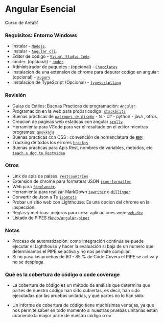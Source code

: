 # Angular Esencial
Curso de Area51 

### Requisitos: Entorno Windows
- Instalar  - [`Nodejs`](https://nodejs.org/es/).
- Instalar  - [`Angular cli`](https://cli.angular.io/).
- Editor de codigo - [`Visual Studio Code`](https://code.visualstudio.com/).
- cmder: (opcional) - [`cmder`](https://cmder.net/).
- Administrador de paquetes : (opcional) - [`Chocolatey`](https://chocolatey.org/)
- Instalacion de una extension de chrome para depurar codigo en angular:  (opcional) - [`augury`](https://chrome.google.com/webstore/detail/augury/elgalmkoelokbchhkhacckoklkejnhcd)
- Instalacion de TypeScript (Opcional) - [`typescriptlang`](https://www.typescriptlang.org/)



### Revisión
* Guias de Estilos: Buenas Practicas de programación:  [`Angular`](https://angular.io/guide/styleguide) 
* Programación en la web para probar codigo: [`stackblitz`](https://stackblitz.com/)
* Buenas practicas de  [`patrones de diseño`](https://refactoring.guru/) - ts - c# - python - java , otros.
* Creacion de paginas web estaticas con angular [`scully`](https://scully.io/)
* Herramienta para VCode para ver el resultado en el editor mientras programas: [`quokkajs`](https://quokkajs.com/)
* Buenas practicas con CSS : convención de nomenclatura de  [`BEM`](http://getbem.com/)
* Tracking de todos los errores [`trackjs`](https://trackjs.com/)
* Buenas practicas para Apis Rest, nombres de variables, metodos, etc [`teach a dog to Rest`](https://www.slideshare.net/landlessness/teach-a-dog-to-rest)[`video`](https://www.youtube.com/watch?v=PgrP6r-cFUQ)


### Otros
* Link de apis de paises. [`restcountries`](https://restcountries.eu/)
* Extension de chrome para formatear JSON [`json-formatter`](https://chrome.google.com/webstore/detail/json-formatter/bcjindcccaagfpapjjmafapmmgkkhgoa)
* Web para [`freelancer`](https://www.freelancer.es).
* Herramienta para realizar MarkDown [`iawriter`](https://ia.net/es/writer) o [`dillinger`](https://dillinger.io/) 
* Convertir de Json a Ts [`jsontots`](http://www.jsontots.com/)
* Probar un sitio web con Lighthouse: Es una opcion del chrome en la inspección.
* Reglas y metricas: mejoras para crear aplicaciones web: [`web.dev`](https://web.dev/measure/)
* Listado de PIPES [`fknop/angular-pipes`](https://github.com/fknop/angular-pipes)

### Notas

* Proceso de automatización: como integración continua se puede ejecutar el Lighthouse y hacer la evaluación si baja de un numero que determinamos el PIPE se activa y no nos permite compilar.
* Si no pasa las pruebas de 80 - 85 % de Code Covera el PIPE se activa y no se desplega.


### Qué es la cobertura de código o code coverage

* La cobertura de código es un método de análisis que determina qué partes de nuestro código han sido cubiertas, es decir, han sido ejecutadas por las pruebas unitarias, y qué partes no lo han sido.

* Un informe de cobertura de código tiene muchísimas ventajas, ya que nos permite saber en todo momento si nuestras pruebas unitarias están cubriendo la mayor parte de nuestro código o no.